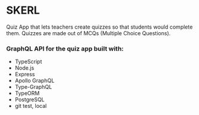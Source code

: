 # SKERL

Quiz App that lets teachers create quizzes so that students would complete them. Quizzes are made out of MCQs (Multiple Choice Questions).

### GraphQL API for the quiz app built with:

- TypeScript
- Node.js
- Express
- Apollo GraphQL
- Type-GraphQL
- TypeORM
- PostgreSQL
- git test, local
